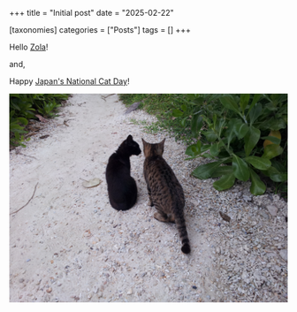 +++
title = "Initial post"
date = "2025-02-22"

[taxonomies]
categories = ["Posts"]
tags = []
+++

Hello [Zola](https://www.getzola.org/)!

and,

Happy [Japan's National Cat Day](https://www.word-connection.com/post/national-cat-day-in-japan)!

![kitty](kitty.jpg)